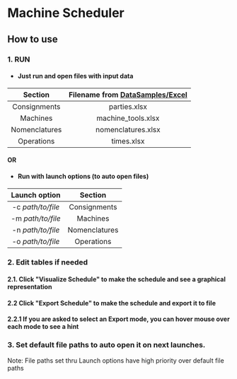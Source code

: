 # Machine Scheduler

## How to use
### 1. RUN
* #### Just run and open files with input data

|Section|Filename from [DataSamples/Excel](/DataSamples/Excel)|
|:-------:|:------------------------------------------:|
|Consignments|parties.xlsx|
|Machines|machine_tools.xlsx|
|Nomenclatures|nomenclatures.xlsx|
|Operations|times.xlsx|

#### OR
* #### Run with launch options (to auto open files)
|Launch option|Section|
|:-------:|:------------------------------------------:|
|-c _path/to/file_|Consignments|parties.xlsx|
|-m _path/to/file_|Machines|machine_tools.xlsx|
|-n _path/to/file_|Nomenclatures|nomenclatures.xlsx|
|-o _path/to/file_|Operations|times.xlsx|

### 2. Edit tables if needed
#### 2.1. Click "Visualize Schedule" to make the schedule and see a graphical representation
#### 2.2 Click "Export Schedule" to make the schedule and export it to file
#### 2.2.1 If you are asked to select an Export mode, you can hover mouse over each mode to see a hint

### 3. Set default file paths to auto open it on next launches.
Note: File paths set thru Launch options have high priority over default file paths
